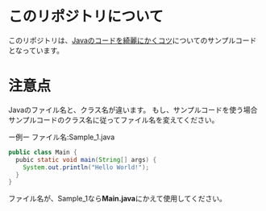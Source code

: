 # このリポジトリについて
このリポジトリは、[Javaのコードを綺麗にかくコツ](https://zenn.dev/individual_blog/articles/6822e5e56df9b2)についてのサンプルコードとなっています。

# 注意点
Javaのファイル名と、クラス名が違います。
もし、サンプルコードを使う場合サンプルコードのクラス名に従ってファイル名を変えてください。

ー例ー
ファイル名:Sample_1.java
```java
public class Main {
  pubic static void main(String[] args) {
    System.out.println("Hello World!");
  }
}
```

ファイル名が、Sample_1なら**Main.java**にかえて使用してください。
